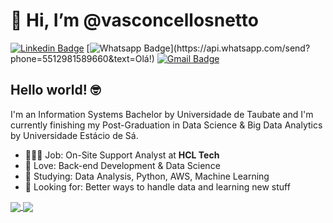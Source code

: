 # 👋 Hi, I’m @vasconcellosnetto

[![Linkedin Badge](https://img.shields.io/badge/-LinkedIn-blue?style=flat-square&logo=Linkedin&logoColor=white&link=https://www.linkedin.com/in/vasconcellosnetto/)](https://www.linkedin.com/in/vasconcellosnetto/)
[![Whatsapp Badge](https://img.shields.io/badge/-Whatsapp-4CA143?style=flat-square&labelColor=4CA143&logo=whatsapp&logoColor=white&link=https://api.whatsapp.com/send?phone=5512981589660&text=Olá!)](https://api.whatsapp.com/send?phone=5512981589660&text=Olá!)
[![Gmail Badge](https://img.shields.io/badge/-Gmail-c14438?style=flat-square&logo=Gmail&logoColor=white&link=mailto:vasconcellosnetto@gmail.com)](mailto:vasconcellosnetto@gmail.com)

## Hello world! 🤓

I'm an Information Systems Bachelor by Universidade de Taubate and I'm currently finishing my Post-Graduation in Data Science & Big Data Analytics by Universidade Estácio de Sá.

- 👩🏻‍💻 Job: On-Site Support Analyst at **HCL Tech**
- 💙 Love: Back-end Development & Data Science
- 📖 Studying: Data Analysis, Python, AWS, Machine Learning
- 👀 Looking for: Better ways to handle data and learning new stuff

<a href="https://github.com/anuraghazra/github-readme-stats">
  <img align="center" src="https://github-readme-stats.vercel.app/api?username=vasconcellosnetto&show_icons=true&count_private=true&theme=radical&hide=issues" />
</a>
<a href="https://github.com/anuraghazra/github-readme-stats">
  <img align="center" src="https://github-readme-stats.vercel.app/api/top-langs/?username=vasconcellosnetto&layout=compact&theme=radical" />
</a>

